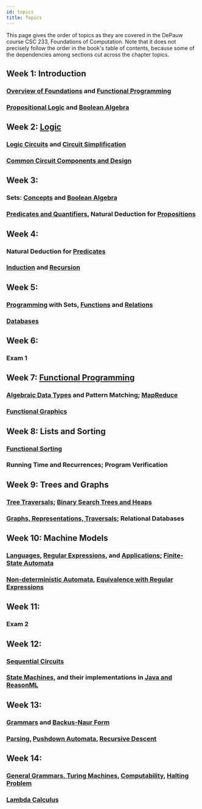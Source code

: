 ```yaml
---
id: topics
title: Topics
---
```


This page gives the order of topics as they are covered in the DePauw course CSC 233, Foundations of Computation.
Note that it does not precisely follow the order in the book's table of contents, because some of the dependencies among sections cut across the chapter topics.

## Week 1: Introduction
### [Overview of Foundations](overview.md) and [Functional Programming](fp/overview.md)

### [Propositional Logic](logic/props.md) and [Boolean Algebra](logic/boolean.md)

## Week 2: [Logic](logic/intro.md)
### [Logic Circuits](logic/circuits.md) and [Circuit Simplification](logic/simplify.md)

### [Common Circuit Components and Design](logic/components.md)

## Week 3:
### Sets: [Concepts](sets/concepts.md) and [Boolean Algebra](sets/algebra.md)

### [Predicates and Quantifiers](logic/preds.md), Natural Deduction for [Propositions](logic/deduction.md)

## Week 4:
### Natural Deduction for [Predicates](logic/pred-deduction.md)

### [Induction](logic/induction.md) and [Recursion](logic/recursion.md)

## Week 5:
### [Programming](sets/programming.md) with Sets, [Functions](sets/functions.md) and [Relations](sets/relations.md)

### [Databases](database.md)

## Week 6:
### Exam 1

## Week 7: [Functional Programming](fp/intro.md)
### [Algebraic Data Types](fp/types.md) and Pattern Matching; [MapReduce](fp/map-reduce.md)

### [Functional Graphics](fp/doodle.md)

## Week 8: Lists and Sorting
### [Functional Sorting](ds/lists.md)

### Running Time and Recurrences; Program Verification

## Week 9: Trees and Graphs
### [Tree Traversals](ds/trees.md); [Binary Search Trees and Heaps](ds/bst.md)

### [Graphs, Representations, Traversals](ds/graphs.md); Relational Databases

## Week 10: Machine Models
### [Languages](lang/languages.md), [Regular Expressions](lang/regexp.md), and [Applications](lang/regexpapp.md); [Finite-State Automata](lang/fsa.md)

### [Non-deterministic Automata](lang/nfa.md), [Equivalence with Regular Expressions](lang/fsareg.md)

## Week 11:
### Exam 2

## Week 12:
### [Sequential Circuits](logic/sequential.md)

### [State Machines](logic/state.md), and their implementations in [Java and ReasonML](fp/state.md)

## Week 13:
### [Grammars](lang/cfg.md) and [Backus-Naur Form](lang/bnf.md)

### [Parsing](lang/parsing.md), [Pushdown Automata](lang/pda.md), [Recursive Descent](fp/parser-comb.md)

## Week 14:
### [General Grammars, Turing Machines](lang/tm.md), [Computability](lang/computability.md), [Halting Problem](lang/halting.md)

### [Lambda Calculus](fp/lambda.md)